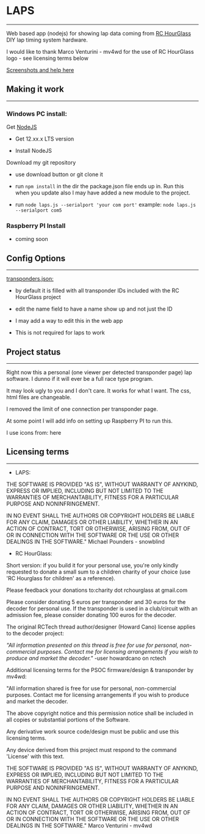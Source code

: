 # LAPS

___

Web based app (nodejs) for showing lap data coming from [RC HourGlass](https://github.com/mv4wd/RCHourglass "RC HourGlass github project page") DIY lap timing system hardware.

I would like to thank Marco Venturini - mv4wd for the use of RC HourGlass logo - see licensing terms below

[Screenshots and help here](https://github.com/snowblind/LAPS/raw/master/image/SHOW.md)

## Making it work

___

### Windows PC install:

Get [NodeJS](https://nodejs.org/en/)

* Get 12.xx.x LTS version

* Install NodeJS

Download my git repository

* use download button or git clone it

* run `npm install` in the dir the package.json file ends up in. Run this when you update also I may have added a new module to the project.

* run `node laps.js --serialport 'your com port'`  example: `node laps.js --serialport com5`

### Raspberry PI Install

* coming soon

## Config Options

___

[transponders.json:](./transponders.json)

* by default it is filled with all transponder IDs included with the RC HourGlass project

* edit the name field to have a name show up and not just the ID

* I may add a way to edit this in the web app

* This is not required for laps to work

## Project status

___

Right now this a personal (one viewer per detected transponder page) lap software. I dunno if it will ever be a full race type program.

It may look ugly to you and I don't care. It works for what I want. The css, html files are changeable.  

I removed the limit of one connection per transponder page.

At some point I will add info on setting up Raspberry PI to run this.

I use icons from: here

## Licensing terms

___

* LAPS:

THE SOFTWARE IS PROVIDED "AS IS", WITHOUT WARRANTY OF ANYKIND, EXPRESS OR IMPLIED, INCLUDING BUT NOT LIMITED TO THE WARRANTIES OF MERCHANTABILITY, FITNESS FOR A PARTICULAR PURPOSE AND NONINFRINGEMENT.

IN NO EVENT SHALL THE AUTHORS OR COPYRIGHT HOLDERS BE LIABLE FOR ANY CLAIM, DAMAGES OR OTHER LIABILITY, WHETHER IN AN ACTION OF CONTRACT, TORT OR OTHERWISE, ARISING FROM, OUT OF OR IN CONNECTION WITH THE SOFTWARE OR THE USE OR OTHER DEALINGS IN THE SOFTWARE." Michael Pounders - snowblind

* RC HourGlass:

Short version: if you build it for your personal use, you're only kindly requested to donate a small sum to a children
charity of your choice (use 'RC Hourglass for children' as a reference).

Please feedback your donations to:charity dot rchourglass at gmail.com

Please consider donating 5 euros per transponder and 30 euros for the decoder for personal use.
If the transponder is used in a club/circuit with an admission fee, please consider donating 100 euros for the decoder.

The original RCTech thread author/designer (Howard Cano) license applies to the decoder project:

*"All information presented on this thread is free for use for personal, non-commercial purposes.
Contact me for licensing arrangements if you wish to produce and market the decoder."* -user howardcano on rctech

Additional licensing terms for the PSOC firmware/design & transponder by mv4wd:

"All information shared is free for use for personal, non-commercial purposes.
Contact me for licensing arrangements if you wish to produce and market the decoder.

The above copyright notice and this permission notice shall be included in all copies or substantial portions of the
Software.

Any derivative work source code/design must be public and use this licensing terms.

Any device derived from this project must respond to the command 'License' with this text.

THE SOFTWARE IS PROVIDED "AS IS", WITHOUT WARRANTY OF ANYKIND, EXPRESS OR IMPLIED, INCLUDING BUT NOT LIMITED TO THE WARRANTIES OF MERCHANTABILITY, FITNESS FOR A PARTICULAR PURPOSE AND NONINFRINGEMENT.

IN NO EVENT SHALL THE AUTHORS OR COPYRIGHT HOLDERS BE LIABLE FOR ANY CLAIM, DAMAGES OR OTHER LIABILITY, WHETHER IN AN ACTION OF CONTRACT, TORT OR OTHERWISE, ARISING FROM, OUT OF OR IN CONNECTION WITH THE SOFTWARE OR THE USE OR OTHER DEALINGS IN THE SOFTWARE." Marco Venturini - mv4wd
